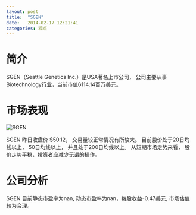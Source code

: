 ```yaml
---
layout: post
title:  "SGEN"
date:   2014-02-17 12:21:41
categories: 观点
---
```


# 简介
SGEN（Seattle Genetics Inc.）是USA著名上市公司，
公司主要从事Biotechnology行业，当前市值6114.14百万美元。

# 市场表现

![SGEN](http://finviz.com/chart.ashx?t=SGEN&ty=c&ta=1&p=d&s=l)

SGEN 昨日收盘价 $50.12，
交易量较正常情况有所放大。
目前股价处于20日均线以上，
50日均线以上，
并且处于200日均线以上。
从短期市场走势来看，
股价走势平稳，投资者应减少无谓的操作。

# 公司分析
SGEN 目前静态市盈率为nan, 动态市盈率为nan，每股收益-0.47美元,
市场估值较为合理。
